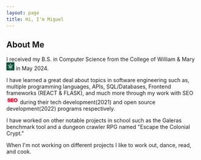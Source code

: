 ```yaml
---
layout: page
title: Hi, I'm Miguel
---
```


## About Me

I received my B.S. in Computer Science from the College of William & Mary <img src="/assets/img/wmlogo.png" alt="WM" style="height:1.5em;"> in May 2024.

I have learned a great deal about topics in software engineering such as, multiple programming languages, APIs, SQL/Databases, Frontend frameworks (REACT & FLASK), and much more through my work with SEO <img src="/assets/img/seologo.png" alt="SEO" style="height:1.5em;"> during their tech development(2021) and open source development(2022) programs respectively.

I have worked on other notable projects in school such as the Galeras benchmark tool and a dungeon crawler RPG named "Escape the Colonial Crypt."

When I'm not working on different projects I like to work out, dance, read, and cook.
